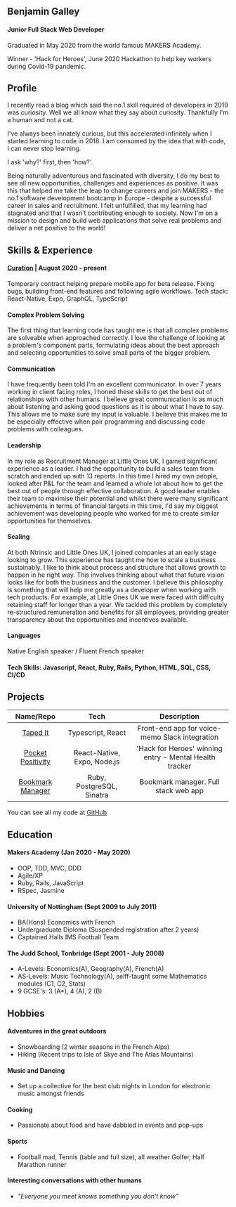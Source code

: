 ## Benjamin Galley

#### Junior Full Stack Web Developer 

Graduated in May 2020 from the world famous MAKERS Academy. 

Winner - 'Hack for Heroes', June 2020 Hackathon to help key workers during Covid-19 pandemic.

## Profile

I recently read a blog which said the no.1 skill required of developers in 2019 was curiosity. Well we all know what they say about curiosity. Thankfully I'm a human and not a cat. 

I've always been innately curious, but this accelerated infinitely when I started learning to code in 2018. I am consumed by the idea that with code, I can never stop learning.

I ask 'why?' first, then 'how?'.

Being naturally adventurous and fascinated with diversity, I do my best to see all new opportunities, challenges and experiences as positive. It was this that helped me take the leap to change careers and join MAKERS - the no.1 software development bootcamp in Europe - despite a successful career in sales and recruitment. I felt unfulfilled, that my learning had stagnated and that I wasn't contributing enough to society. Now I'm on a mission to design and build web applications that solve real problems and deliver a net positive to the world!

## Skills & Experience

#### [Curation](https://www.curationcorp.com/) | August 2020 - present

Temporary contract helping prepare mobile app for beta release. Fixing bugs, building front-end features and following agile workflows.
Tech stack: React-Native, Expo, GraphQL, TypeScript

#### Complex Problem Solving

The first thing that learning code has taught me is that all complex problems are solveable when approached correctly. I love the challenge of looking at a problem's component parts, formulating ideas about the best approach and selecting opportunities to solve small parts of the bigger problem.

#### Communication

I have frequently been told I'm an excellent communicator. In over 7 years working in client facing roles, I honed these skills to get the best out of relationships with other humans. I believe great communication is as much about listening and asking good questions as it is about what I have to say. This allows me to make sure my input is valuable. I believe this makes me to be especially effective when pair programming and discussing code problems with colleagues.

#### Leadership 

In my role as Recruitment Manager at Little Ones UK, I gained significant experience as a leader. I had the opportunity to build a sales team from scratch and ended up with 13 reports. In this time I hired my own people, looked after P&L for the team and learned a whole lot about how to get the best out of people through effective collaboration. A good leader enables their team to maximise their potential and whilst there were many significant achievements in terms of financial targets in this time, I'd say my biggest achievement was developing people who worked for me to create similar opportunities for themselves.

#### Scaling 

At both Ntrinsic and Little Ones UK, I joined companies at an early stage looking to grow. This experience has taught me how to scale a business sustainably. I like to think about process and structure that allows growth to happen in he right way. This involves thinking about what that future vision looks like for both the business and the customer. I believe this philosophy is something that will help me greatly as a developer when working with tech products. For example, at Little Ones UK we were faced with difficulty retaining staff for longer than a year. We tackled this problem by completely re-structured remuneration and benefits for all employees, providing greater transparency about the opportunities and incentives available. 

#### Languages

Native English speaker / Fluent French speaker

#### Tech Skills: Javascript, React, Ruby, Rails, Python, HTML, SQL, CSS, CI/CD

## Projects

|**Name/Repo**       | **Tech**       |**Description** |
|:------------:|:------------:|:------------:|
| [Taped It](https://github.com/voice-notes/web) | Typescript, React | Front-end app for voice-memo Slack integration |
| [Pocket Positivity](https://github.com/basselalsayed/pocket_positivity) | React-Native, Expo, Node.js | 'Hack for Heroes' winning entry - Mental Health tracker |
| [Bookmark Manager](https://github.com/Benjamaker/bookmark-reloaded) | Ruby, PostgreSQL, Sinatra | Bookmark manager. Full stack web app |

You can see all my code at [GitHub](github.com/Benjamaker)

## Education

#### Makers Academy (Jan 2020 - May 2020)

- OOP, TDD, MVC, DDD
- Agile/XP
- Ruby, Rails, JavaScript
- RSpec, Jasmine

#### University of Nottingham (Sept 2009 to July 2011)

- BA(Hons) Economics with French
- Undergraduate Diploma (Suspended registration after 2 years)
- Captained Halls IMS Football Team

#### The Judd School, Tonbridge (Sept 2001 - July 2008)

- A-Levels: Economics(A), Geography(A), French(A)
- AS-Levels: Music Technology(A), selff-taught some Mathematics modules (C1, C2, Stats)
- 9 GCSE's: 3 (A*), 4 (A), 2 (B)

## Hobbies

 #### Adventures in the great outdoors 
   - Snowboarding (2 winter seasons in the French Alps)
   - Hiking (Recent trips to Isle of Skye and The Atlas Mountains)
 #### Music and Dancing
   - Set up a collective for the best club nights in London for electronic music amongst friends
 #### Cooking
   - Passionate about food and have dabbled in events and pop-ups
 #### Sports 
   - Football mad, Tennis (table and full size), all weather Golfer, Half Marathon runner
 #### Interesting conversations with other humans
   - *"Everyone you meet knows something you don't know"*
